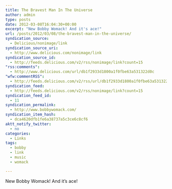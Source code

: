 ```yaml
---
title: The Bravest Man In The Universe
author: admin
type: posts
date: 2012-03-08T16:04:30+00:00
excerpt: "New Bobby Womack! And it's ace!"
url: /posts/2012/03/08/the-bravest-man-in-the-universe/
syndication_source:
  - Delicious/nonimage/link
syndication_source_uri:
  - http://www.delicious.com/nonimage/link
syndication_source_id:
  - http://feeds.delicious.com/v2/rss/nonimage/link?count=15
"rss:comments":
  - http://www.delicious.com/url/db1f2933d1800a1f0fbe63a531322d0c
"wfw:commentRSS":
  - http://feeds.delicious.com/v2/rss/url/db1f2933d1800a1f0fbe63a531322d0c
syndication_feed:
  - http://feeds.delicious.com/v2/rss/nonimage/link?count=15
syndication_feed_id:
  - 11
syndication_permalink:
  - http://www.bobbywomack.com/
syndication_item_hash:
  - dca4620dfb1fe6a38737a5c3ce6c8cf6
aktt_notify_twitter:
  - no
categories:
  - Links
tags:
  - bobby
  - link
  - music
  - womack

---
```

New Bobby Womack! And it&#8217;s ace!